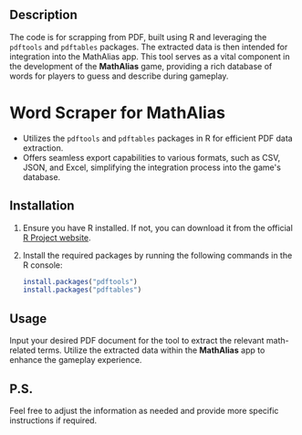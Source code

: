 ## Description
The code is for scrapping from PDF, built using R and leveraging the `pdftools` and `pdftables` packages. The extracted data is then intended for integration into the MathAlias app. This tool serves as a vital component in the development of the **MathAlias** game, providing a rich database of words for players to guess and describe during gameplay.

# Word Scraper for MathAlias

- Utilizes the `pdftools` and `pdftables` packages in R for efficient PDF data extraction.
- Offers seamless export capabilities to various formats, such as CSV, JSON, and Excel, simplifying the integration process into the game's database.

## Installation

1. Ensure you have R installed. If not, you can download it from the official [R Project website](https://www.r-project.org/).
2. Install the required packages by running the following commands in the R console:

   ```R
   install.packages("pdftools")
   install.packages("pdftables")

## Usage
Input your desired PDF document for the tool to extract the relevant math-related terms.
Utilize the extracted data within the **MathAlias** app to enhance the gameplay experience.

## P.S.
Feel free to adjust the information as needed and provide more specific instructions if required.
